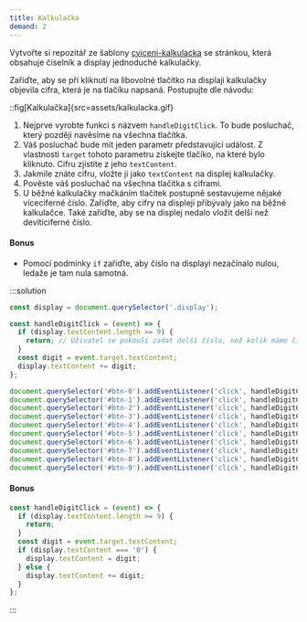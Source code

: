 ```yaml
---
title: Kalkulačka
demand: 2
---
```


Vytvořte si repozitář ze šablony [cviceni-kalkulacka](https://github.com/Czechitas-podklady-WEB/cviceni-kalkulacka) se stránkou, která obsahuje číselník a display jednoduché kalkulačky.

Zařiďte, aby se při kliknutí na libovolné tlačítko na displaji kalkulačky objevila cifra, která je na tlačíku napsaná. Postupujte dle návodu:

::fig[Kalkulačka]{src=assets/kalkulacka.gif}

1. Nejprve vyrobte funkci s názvem `handleDigitClick`. To bude posluchač, který později navěsíme na všechna tlačítka.
1. Váš posluchač bude mít jeden parametr představující událost. Z vlastnosti `target` tohoto parametru získejte tlačíko, na které bylo kliknuto. Cifru zjístíte z jeho `textContent`.
1. Jakmile znáte cifru, vložte ji jako `textContent` na displej kalkulačky.
1. Pověste váš posluchač na všechna tlačítka s ciframi.
1. U běžné kalkulačky mačkáním tlačítek postupně sestavujeme nějaké víceciferné číslo. Zařiďte, aby cifry na displeji přibývaly jako na běžné kalkulačce. Také zaříďte, aby se na displej nedalo vložit delší než devíticiferné číslo.

#### Bonus

- Pomocí podmínky `if` zařiďte, aby číslo na displayi nezačínalo nulou, ledaže je tam nula samotná.

:::solution

```js
const display = document.querySelector('.display');

const handleDigitClick = (event) => {
  if (display.textContent.length >= 9) {
    return; // Uživatel se pokouší zadat delší číslo, než kolik máme číslic na displeji – nedovolíme mu to.
  }
  const digit = event.target.textContent;
  display.textContent += digit;
};

document.querySelector('#btn-0').addEventListener('click', handleDigitClick);
document.querySelector('#btn-1').addEventListener('click', handleDigitClick);
document.querySelector('#btn-2').addEventListener('click', handleDigitClick);
document.querySelector('#btn-3').addEventListener('click', handleDigitClick);
document.querySelector('#btn-4').addEventListener('click', handleDigitClick);
document.querySelector('#btn-5').addEventListener('click', handleDigitClick);
document.querySelector('#btn-6').addEventListener('click', handleDigitClick);
document.querySelector('#btn-7').addEventListener('click', handleDigitClick);
document.querySelector('#btn-8').addEventListener('click', handleDigitClick);
document.querySelector('#btn-9').addEventListener('click', handleDigitClick);
```

#### Bonus

```js
const handleDigitClick = (event) => {
  if (display.textContent.length >= 9) {
    return;
  }
  const digit = event.target.textContent;
  if (display.textContent === '0') {
    display.textContent = digit;
  } else {
    display.textContent += digit;
  }
};
```

:::
